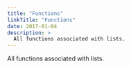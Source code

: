 ```yaml
---
title: "Functions"
linkTitle: "Functions"
date: 2017-01-04
description: >
  All functions associated with lists.
---
```


All functions associated with lists.